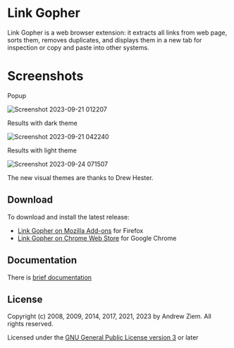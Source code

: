 # Link Gopher

Link Gopher is a web browser extension: it extracts all links from web page, sorts them, removes duplicates, and displays them in a new tab for inspection or copy and paste into other systems.

# Screenshots

Popup

![Screenshot 2023-09-21 012207](https://github.com/Labryn/linkgopher/assets/2816895/dbd2ef4c-3a2d-4bb7-b3ab-b69e7fffeb51)

Results with dark theme

![Screenshot 2023-09-21 042240](https://github.com/Labryn/linkgopher/assets/2816895/2fcc472e-81fe-4e40-9242-8da03ede91eb)

Results with light theme

![Screenshot 2023-09-24 071507](https://github.com/Labryn/linkgopher/assets/2816895/76a49f07-f419-48bc-a273-a3fd463cad3e)

The new visual themes are thanks to Drew Hester.

## Download
To download and install the latest release:

* [Link Gopher on Mozilla Add-ons](https://addons.mozilla.org/en-US/firefox/addon/link-gopher/) for Firefox
* [Link Gopher on Chrome Web Store](https://chrome.google.com/webstore/detail/link-gopher/bpjdkodgnbfalgghnbeggfbfjpcfamkf) for Google Chrome

## Documentation
There is [brief documentation](https://sites.google.com/site/linkgopher/Home)

## License
Copyright (c) 2008, 2009, 2014, 2017, 2021, 2023 by Andrew Ziem. All rights reserved.

Licensed under the [GNU General Public License version 3](https://www.gnu.org/licenses/gpl-3.0.en.html) or later
